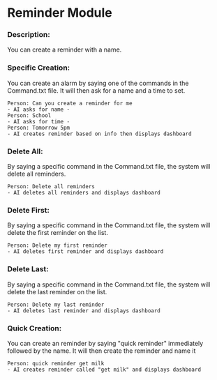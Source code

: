 # Reminder Module

### Description:
You can create a reminder with a name.
### Specific Creation:
You can create an alarm by saying one of the commands in the Command.txt file. It will then ask for a name and a time to set.
```
Person: Can you create a reminder for me
- AI asks for name -
Person: School
- AI asks for time -
Person: Tomorrow 5pm
- AI creates reminder based on info then displays dashboard
```
### Delete All:
By saying a specific command in the Command.txt file, the system will delete all reminders.
```
Person: Delete all reminders
- AI deletes all reminders and displays dashboard
```
### Delete First:
By saying a specific command in the Command.txt file, the system will delete the first reminder on the list. 
```
Person: Delete my first reminder
- AI deletes first reminder and displays dashboard
```
### Delete Last:
By saying a specific command in the Command.txt file, the system will delete the last reminder on the list. 
```
Person: Delete my last reminder
- AI deletes last reminder and displays dashboard
```
### Quick Creation:
You can create an reminder by saying "quick reminder" immediately followed by the name. It will then create the reminder and name it
```
Person: quick reminder get milk
- AI creates reminder called "get milk" and displays dashboard
```